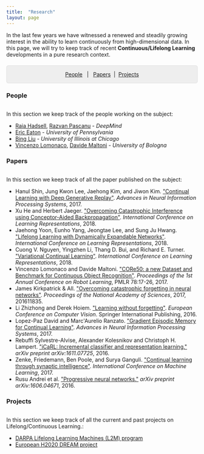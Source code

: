 ```yaml
---
title:  "Research"
layout: page
---
```


In the last few years we have witnessed a renewed and steadily growing interest in the ability to learn continuously from high-dimensional data. In this page, we will try to keep track of recent **Continuous/Lifelong Learning** developments in a pure research context.

<p style="background: rgba(0,0,0,0.06) none repeat scroll 0% 0%; border: 1px solid rgb(222, 222, 222); padding: 1em; border-radius: 5px; text-align: center; margin-top:20px">
<a href="#interests">People</a> &nbsp; | &nbsp; <a href="#projects">Papers</a> &nbsp;| &nbsp;<a href="#pastprojects">Projects</a><br>
</p>

<a href="#interests"></a>
<h3 id="interests" style="margin-bottom: 30px;">People</h3>

In this section we keep track of the people working on the subject:

- [Raia Hadsell][raia], [Razvan Pascanu][pascanu] - *DeepMind*
- [Eric Eaton][eaton] - *University of Pennsylvania*
- [Bing Liu][liu] - *University of Illinois at Chicago*
- [Vincenzo Lomonaco][lomonaco], [Davide Maltoni][maltoni] - *University of Bologna*

<a href="#projects"></a>
<h3 id="projects" style="margin-bottom: 30px;">Papers</h3>

In this section we keep track of all the paper published on the subject:

- Hanul Shin, Jung Kwon Lee, Jaehong Kim, and Jiwon Kim. ["Continual Learning with Deep Generative Replay"][dgr]. *Advances in Neural Information Processing Systems*, 2017.
- Xu He and Herbert Jaeger. ["Overcoming Catastrophic Interference using Conceptor-Aided Backpropagation"][cab]. *International Conference on Learning Representations*, 2018.
- Jaehong Yoon, Eunho Yang, Jeongtae Lee, and Sung Ju Hwang. ["Lifelong Learning with Dynamically Expandable Networks"][den]. *International Conference on Learning Representations*, 2018.
- Cuong V. Nguyen, Yingzhen Li, Thang D. Bui, and Richard E. Turner. ["Variational Continual Learning"][vcl]. *International Conference on Learning Representations*, 2018.
- Vincenzo Lomonaco and Davide Maltoni. ["CORe50: a new Dataset and Benchmark for Continuous Object Recognition"][core50]. *Proceedings of the 1st Annual Conference on Robot Learning*, PMLR 78:17-26, 2017.
- James Kirkpatrick & All. ["Overcoming catastrophic forgetting in neural networks"][ewc]. *Proceedings of the National Academy of Sciences*, 2017, 201611835.
- Li Zhizhong and Derek Hoiem. ["Learning without forgetting"][lwf]. *European Conference on Computer Vision*. Springer International Publishing, 2016.
- Lopez-Paz David and Marc'Aurelio Ranzato. ["Gradient Episodic Memory for Continual Learning"][gem]. *Advances in Neural Information Processing Systems*, 2017.
- Rebuffi Sylvestre-Alvise, Alexander Kolesnikov and Christoph H. Lampert. ["iCaRL: Incremental classifier and representation learning."][icarl] *arXiv preprint arXiv:1611.07725*, 2016.
- Zenke, Friedemann, Ben Poole, and Surya Ganguli. ["Continual learning through synaptic intelligence"][syn]. *International Conference on Machine Learning*, 2017.
- Rusu Andrei et al. ["Progressive neural networks."][pnn] *arXiv preprint arXiv:1606.04671*, 2016.

<!--<li><span><a href="https://www.cs.uic.edu/~liub/lifelong-machine-learning.html"> Lifelong Learning Machine</a> </li>
<li><span><a href="https://arxiv.org/abs/1802.06024">Towards a Continuous Knowledge Learning Engine for Chatbots</a> </li>
<li><span><a href=" ">  </a> </li>
<li><span><a href=" ">  </a> </li>-->



<a href="#pastprojects"></a>
<h3 id="pastprojects" style="margin-bottom: 30px;">Projects</h3>

In this section we keep track of all the current and past projects on Lifelong/Continuous Learning.:

- [DARPA Lifelong Learning Machines (L2M) program][l2m]
- [European H2020 DREAM project][dream]

[linkedin]: https://www.linkedin.com/in/vincenzo
[raia]: http://raiahadsell.com/index.html
[pascanu]: https://scholar.google.ca/citations?user=eSPY8LwAAAAJ&hl=en
[eaton]: https://www.seas.upenn.edu/~eeaton/
[liu]: https://www.cs.uic.edu/~liub/
[lomonaco]: vincenzolomonaco.com
[maltoni]: https://www.unibo.it/sitoweb/davide.maltoni/
[l2m]: http://www.darpa.mil/news-events/2017-03-16
[dream]: http://www.robotsthatdream.eu/
[core50]: http://proceedings.mlr.press/v78/lomonaco17a.html
[ewc]: http://www.pnas.org/content/114/13/3521.abstract
[lwf]: http://www.pnas.org/content/114/13/3521.abstract
[gem]: http://papers.nips.cc/paper/7225-gradient-episodic-memory-for-continuum-learning
[icarl]: https://arxiv.org/abs/1611.07725
[syn]: http://proceedings.mlr.press/v70/zenke17a.html
[pnn]: https://arxiv.org/abs/1606.04671
[vcl]: https://openreview.net/pdf?id=BkQqq0gRb
[den]: https://openreview.net/pdf?id=Sk7KsfW0-
[cab]: https://openreview.net/pdf?id=B1al7jg0b
[dgr]: https://papers.nips.cc/paper/6892-continual-learning-with-deep-generative-replay.pdf
